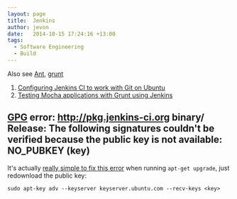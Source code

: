 ```yaml
---
layout: page
title:  Jenkins
author: jevon
date:   2014-10-15 17:24:16 +13:00
tags:
  - Software Engineering
  - Build
---
```


Also see [Ant](ant.md), [grunt](grunt.md)

1. <a href="http://www.uvd.co.uk/blog/labs/configuring-jenkins-continuous-integration-server-to-work-with-git/">Configuring Jenkins CI to work with Git on Ubuntu</a>
1. [Testing Mocha applications with Grunt using Jenkins](testing-mocha-applications-with-grunt-using-jenkins.md)

## [GPG](gpg.md) error: http://pkg.jenkins-ci.org binary/ Release: The following signatures couldn't be verified because the public key is not available: NO_PUBKEY (key)

It's actually <a href="http://askubuntu.com/questions/127326/how-to-fix-missing-gpg-keys">really simple to fix this error</a> when running `apt-get upgrade`, just redownload the public key:

```
sudo apt-key adv --keyserver keyserver.ubuntu.com --recv-keys <key>
```
